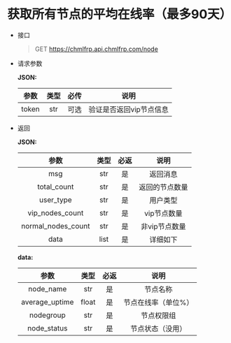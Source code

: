 # 获取所有节点的平均在线率（最多90天）
- 接口
    > GET https://chmlfrp.api.chmlfrp.com/node
- 请求参数

    **JSON:**

    |  参数   |  类型  | 必传 |      说明       |
    |:-----:|:----:|:--:|:-------------:|
    | token | str  | 可选 | 验证是否返回vip节点信息 |


- 返回

    **JSON:**

    |         参数         |  类型  | 必返 |    说明    |
    |:------------------:|:----:|:--:|:--------:|
    |        msg         | str  | 是  |   返回消息   |
    |    total_count     | str  | 是  | 返回的节点数量  |
    |     user_type      | str  | 是  |   用户类型   |
    |  vip_nodes_count   | str  | 是  | vip节点数量  |
    | normal_nodes_count | str  | 是  | 非vip节点数量 |
    |        data        | list | 是  |   详细如下   |

    **data:**

    |       参数       |  类型   | 必返 |     说明     |
    |:--------------:|:-----:|:--:|:----------:|
    |   node_name    |  str  | 是  |    节点名称    |
    | average_uptime | float | 是  | 节点在线率（单位%） |
    |   nodegroup    |  str  | 是  |   节点权限组    |
    |  node_status   |  str  | 是  |  节点状态（没用）  |

